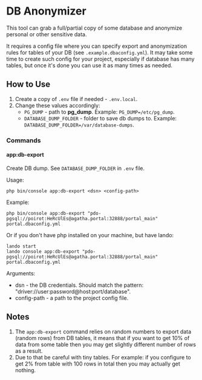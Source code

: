 # DB Anonymizer

This tool can grab a full/partial copy of some database and anonymize personal
or other sensitive data.

It requires a config file where you can specify export and anonymization rules
for tables of your DB (see `.example.dbaconfig.yml`). It may take some time
to create such config for your project, especially if database has many tables,
but once it's done you can use it as many times as needed.

## How to Use

1. Create a copy of `.env` file if needed - `.env.local`.
2. Change these values accordingly:  
   - `PG_DUMP` - path to **pg_dump**. Example: `PG_DUMP=/etc/pg_dump`.  
   - `DATABASE_DUMP_FOLDER` - folder to save db dumps to. Example: `DATABASE_DUMP_FOLDER=/var/database-dumps`.  

### Commands

#### app:db-export <dsn>

Create DB dump. See `DATABASE_DUMP_FOLDER` in `.env` file.

Usage:
```
php bin/console app:db-export <dsn> <config-path>
```

Example:
```
php bin/console app:db-export "pdo-pgsql://poirot:HeRcUlEs@agatha.portal:32888/portal_main" portal.dbaconfig.yml
```

Or if you don't have php installed on your machine, but have lando:
```
lando start
lando console app:db-export "pdo-pgsql://poirot:HeRcUlEs@agatha.portal:32888/portal_main" portal.dbaconfig.yml
```

Arguments:
- dsn - the DB credentials. Should match the pattern:
  "driver://user:password@host:port/database".
- config-path - a path to the project config file.

## Notes

1. The `app:db-export` command relies on random numbers to export data (random
rows) from DB tables, it means that if you want to get 10% of data from some
table then you may get slightly different number of rows as a result.
2. Due to that be careful with tiny tables. For example: if you configure to get
2% from table with 100 rows in total then you may actually get nothing.
